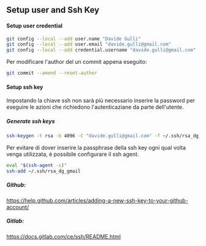 ## Setup user and Ssh Key



#### Setup user credential

```bash
git config --local --add user.name "Davide Gulli"
git config --local --add user.email "davide.gulli@gmail.com"
git config --local --add credential.username "davide.gulli@gmail.com"
```



Per modificare l'author del un commit appena eseguito:

```bash
git commit --amend --reset-author
```



#### Setup ssh key

Impostando la chiave ssh non sarà più necessario inserire la password per eseguire le azioni che richiedono l'autenticaziane da parte dell'utente.



##### Generate ssh keys

```bash
ssh-keygen -t rsa -b 4096 -C "davide.gulli@gmail.com" -f ~/.ssh/rsa_dg_gmail
```



Per evitare di dover inserire la passphrase della ssh key ogni qual volta venga utilizzata, è possibile configurare il ssh agent.

```bash
eval "$(ssh-agent -s)"
ssh-add ~/.ssh/rsa_dg_gmail
```



##### Github:

https://help.github.com/articles/adding-a-new-ssh-key-to-your-github-account/



##### Gitlab:

https://docs.gitlab.com/ce/ssh/README.html









